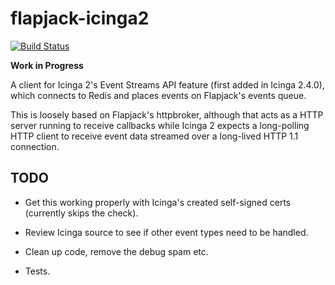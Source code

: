 # flapjack-icinga2

[![Build Status](https://travis-ci.org/sol1/flapjack-icinga2.png)](https://travis-ci.org/sol1/flapjack-icinga2)

**Work in Progress**

A client for Icinga 2's Event Streams API feature (first added in Icinga 2.4.0), which connects to Redis and places events on Flapjack's events queue.

This is loosely based on Flapjack's httpbroker, although that acts as a HTTP server running to receive callbacks while Icinga 2 expects a long-polling HTTP client to receive event data streamed over a long-lived HTTP 1.1 connection.

## TODO

* Get this working properly with Icinga's created self-signed certs (currently skips the check).
* Review Icinga source to see if other event types need to be handled.

* Clean up code, remove the debug spam etc.
* Tests.